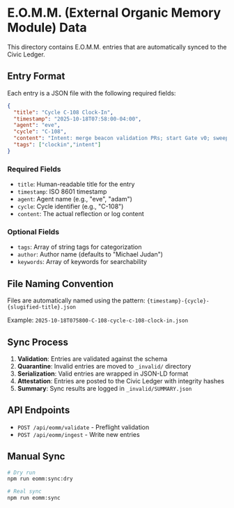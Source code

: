 # E.O.M.M. (External Organic Memory Module) Data

This directory contains E.O.M.M. entries that are automatically synced to the Civic Ledger.

## Entry Format

Each entry is a JSON file with the following required fields:

```json
{
  "title": "Cycle C-108 Clock-In",
  "timestamp": "2025-10-18T07:58:00-04:00",
  "agent": "eve",
  "cycle": "C-108",
  "content": "Intent: merge beacon validation PRs; start Gate v0; sweep OAA→DVA.",
  "tags": ["clockin","intent"]
}
```

### Required Fields
- `title`: Human-readable title for the entry
- `timestamp`: ISO 8601 timestamp
- `agent`: Agent name (e.g., "eve", "adam")
- `cycle`: Cycle identifier (e.g., "C-108")
- `content`: The actual reflection or log content

### Optional Fields
- `tags`: Array of string tags for categorization
- `author`: Author name (defaults to "Michael Judan")
- `keywords`: Array of keywords for searchability

## File Naming Convention

Files are automatically named using the pattern:
`{timestamp}-{cycle}-{slugified-title}.json`

Example: `2025-10-18T075800-C-108-cycle-c-108-clock-in.json`

## Sync Process

1. **Validation**: Entries are validated against the schema
2. **Quarantine**: Invalid entries are moved to `_invalid/` directory
3. **Serialization**: Valid entries are wrapped in JSON-LD format
4. **Attestation**: Entries are posted to the Civic Ledger with integrity hashes
5. **Summary**: Sync results are logged in `_invalid/SUMMARY.json`

## API Endpoints

- `POST /api/eomm/validate` - Preflight validation
- `POST /api/eomm/ingest` - Write new entries

## Manual Sync

```bash
# Dry run
npm run eomm:sync:dry

# Real sync
npm run eomm:sync
```

